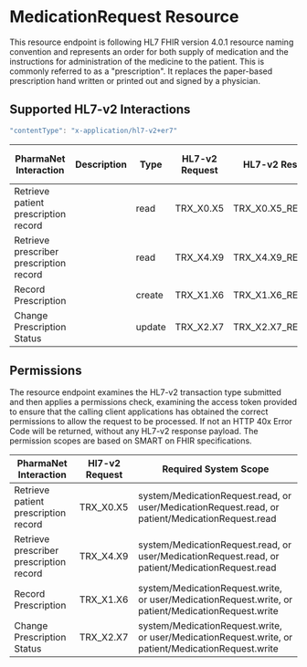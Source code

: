 # MedicationRequest Resource

This resource endpoint is following  HL7 FHIR version 4.0.1 resource naming convention and represents an order for both supply of medication and the instructions for administration of the medicine to the patient. This is commonly referred to as a "prescription".  It replaces the paper-based prescription hand written or printed out and signed by a physician.


## Supported HL7-v2 Interactions

```javascript
"contentType": "x-application/hl7-v2+er7"
```

| PharmaNet Interaction | Description |  Type | HL7-v2 Request | HL7-v2 Response |  HTTP Request Action |
| ------ | ------ | ------ | ------ | ---- | ----- |
| Retrieve patient prescription record | | read | TRX_X0.X5 | TRX_X0.X5_RESPONSE |  POST |
| Retrieve prescriber prescription record | | read | TRX_X4.X9 | TRX_X4.X9_RESPONSE | POST |
| Record Prescription | | create | TRX_X1.X6 | TRX_X1.X6_RESPONSE | POST |
| Change Prescription Status | | update | TRX_X2.X7 | TRX_X2.X7_RESPONSE | POST |

## Permissions

The resource endpoint examines the HL7-v2 transaction type submitted and then applies a permissions check, examining the access token provided to ensure that the calling client applications has obtained the correct permissions to allow the request to be processed. If not an HTTP 40x Error Code will be returned, without any HL7-v2 response payload. The permission scopes are based on SMART on FHIR specifications.

| PharmaNet Interaction |  Hl7-v2 Request | Required System Scope |
| ------ | ------ | ------ |
| Retrieve patient prescription record | TRX_X0.X5 | system/MedicationRequest.read, or user/MedicationRequest.read, or patient/MedicationRequest.read |
| Retrieve prescriber prescription record | TRX_X4.X9 |  system/MedicationRequest.read, or user/MedicationRequest.read, or patient/MedicationRequest.read |
| Record Prescription | TRX_X1.X6 | system/MedicationRequest.write, or user/MedicationRequest.write, or patient/MedicationRequest.write |
| Change Prescription Status | TRX_X2.X7 | system/MedicationRequest.write, or user/MedicationRequest.write, or patient/MedicationRequest.write |
